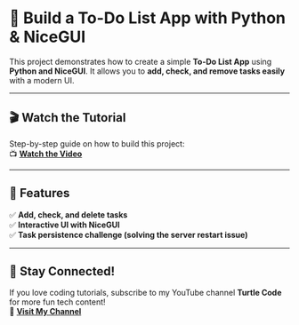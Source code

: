 # 🔗 Build a To-Do List App with Python & NiceGUI

This project demonstrates how to create a simple **To-Do List App** using **Python and NiceGUI**. It allows you to **add, check, and remove tasks easily** with a modern UI.

---

## 🎬 Watch the Tutorial  
Step-by-step guide on how to build this project:  
📺 **[Watch the Video](https://youtu.be/dJNh_4CqLXg)**  

---

## 📝 Features  
✅ **Add, check, and delete tasks**  
✅ **Interactive UI with NiceGUI**  
✅ **Task persistence challenge (solving the server restart issue)**  

---

## 📢 Stay Connected!  
If you love coding tutorials, subscribe to my YouTube channel **Turtle Code** for more fun tech content!  
📌 **[Visit My Channel](https://www.youtube.com/@TurtleCode)**  
